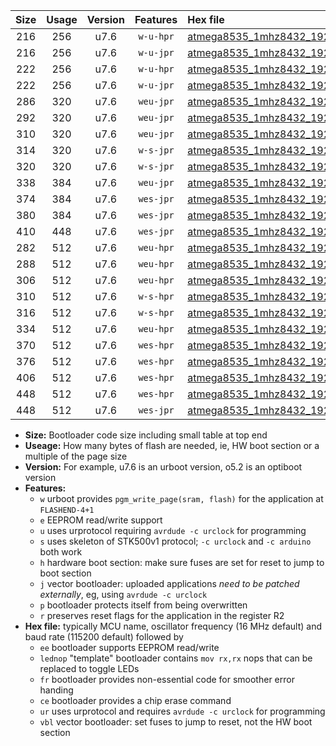 |Size|Usage|Version|Features|Hex file|
|:-:|:-:|:-:|:-:|:--|
|216|256|u7.6|`w-u-hpr`|[atmega8535_1mhz8432_19200bps_ur.hex](https://raw.githubusercontent.com/stefanrueger/urboot/main//atmega8535_1mhz8432_19200bps_ur.hex)|
|216|256|u7.6|`w-u-jpr`|[atmega8535_1mhz8432_19200bps_ur_vbl.hex](https://raw.githubusercontent.com/stefanrueger/urboot/main//atmega8535_1mhz8432_19200bps_ur_vbl.hex)|
|222|256|u7.6|`w-u-hpr`|[atmega8535_1mhz8432_19200bps_lednop_ur.hex](https://raw.githubusercontent.com/stefanrueger/urboot/main//atmega8535_1mhz8432_19200bps_lednop_ur.hex)|
|222|256|u7.6|`w-u-jpr`|[atmega8535_1mhz8432_19200bps_lednop_ur_vbl.hex](https://raw.githubusercontent.com/stefanrueger/urboot/main//atmega8535_1mhz8432_19200bps_lednop_ur_vbl.hex)|
|286|320|u7.6|`weu-jpr`|[atmega8535_1mhz8432_19200bps_ee_ur_vbl.hex](https://raw.githubusercontent.com/stefanrueger/urboot/main//atmega8535_1mhz8432_19200bps_ee_ur_vbl.hex)|
|292|320|u7.6|`weu-jpr`|[atmega8535_1mhz8432_19200bps_ee_lednop_ur_vbl.hex](https://raw.githubusercontent.com/stefanrueger/urboot/main//atmega8535_1mhz8432_19200bps_ee_lednop_ur_vbl.hex)|
|310|320|u7.6|`weu-jpr`|[atmega8535_1mhz8432_19200bps_ee_lednop_fr_ur_vbl.hex](https://raw.githubusercontent.com/stefanrueger/urboot/main//atmega8535_1mhz8432_19200bps_ee_lednop_fr_ur_vbl.hex)|
|314|320|u7.6|`w-s-jpr`|[atmega8535_1mhz8432_19200bps_vbl.hex](https://raw.githubusercontent.com/stefanrueger/urboot/main//atmega8535_1mhz8432_19200bps_vbl.hex)|
|320|320|u7.6|`w-s-jpr`|[atmega8535_1mhz8432_19200bps_lednop_vbl.hex](https://raw.githubusercontent.com/stefanrueger/urboot/main//atmega8535_1mhz8432_19200bps_lednop_vbl.hex)|
|338|384|u7.6|`weu-jpr`|[atmega8535_1mhz8432_19200bps_ee_lednop_fr_ce_ur_vbl.hex](https://raw.githubusercontent.com/stefanrueger/urboot/main//atmega8535_1mhz8432_19200bps_ee_lednop_fr_ce_ur_vbl.hex)|
|374|384|u7.6|`wes-jpr`|[atmega8535_1mhz8432_19200bps_ee_vbl.hex](https://raw.githubusercontent.com/stefanrueger/urboot/main//atmega8535_1mhz8432_19200bps_ee_vbl.hex)|
|380|384|u7.6|`wes-jpr`|[atmega8535_1mhz8432_19200bps_ee_lednop_vbl.hex](https://raw.githubusercontent.com/stefanrueger/urboot/main//atmega8535_1mhz8432_19200bps_ee_lednop_vbl.hex)|
|410|448|u7.6|`wes-jpr`|[atmega8535_1mhz8432_19200bps_ee_lednop_fr_vbl.hex](https://raw.githubusercontent.com/stefanrueger/urboot/main//atmega8535_1mhz8432_19200bps_ee_lednop_fr_vbl.hex)|
|282|512|u7.6|`weu-hpr`|[atmega8535_1mhz8432_19200bps_ee_ur.hex](https://raw.githubusercontent.com/stefanrueger/urboot/main//atmega8535_1mhz8432_19200bps_ee_ur.hex)|
|288|512|u7.6|`weu-hpr`|[atmega8535_1mhz8432_19200bps_ee_lednop_ur.hex](https://raw.githubusercontent.com/stefanrueger/urboot/main//atmega8535_1mhz8432_19200bps_ee_lednop_ur.hex)|
|306|512|u7.6|`weu-hpr`|[atmega8535_1mhz8432_19200bps_ee_lednop_fr_ur.hex](https://raw.githubusercontent.com/stefanrueger/urboot/main//atmega8535_1mhz8432_19200bps_ee_lednop_fr_ur.hex)|
|310|512|u7.6|`w-s-hpr`|[atmega8535_1mhz8432_19200bps.hex](https://raw.githubusercontent.com/stefanrueger/urboot/main//atmega8535_1mhz8432_19200bps.hex)|
|316|512|u7.6|`w-s-hpr`|[atmega8535_1mhz8432_19200bps_lednop.hex](https://raw.githubusercontent.com/stefanrueger/urboot/main//atmega8535_1mhz8432_19200bps_lednop.hex)|
|334|512|u7.6|`weu-hpr`|[atmega8535_1mhz8432_19200bps_ee_lednop_fr_ce_ur.hex](https://raw.githubusercontent.com/stefanrueger/urboot/main//atmega8535_1mhz8432_19200bps_ee_lednop_fr_ce_ur.hex)|
|370|512|u7.6|`wes-hpr`|[atmega8535_1mhz8432_19200bps_ee.hex](https://raw.githubusercontent.com/stefanrueger/urboot/main//atmega8535_1mhz8432_19200bps_ee.hex)|
|376|512|u7.6|`wes-hpr`|[atmega8535_1mhz8432_19200bps_ee_lednop.hex](https://raw.githubusercontent.com/stefanrueger/urboot/main//atmega8535_1mhz8432_19200bps_ee_lednop.hex)|
|406|512|u7.6|`wes-hpr`|[atmega8535_1mhz8432_19200bps_ee_lednop_fr.hex](https://raw.githubusercontent.com/stefanrueger/urboot/main//atmega8535_1mhz8432_19200bps_ee_lednop_fr.hex)|
|448|512|u7.6|`wes-hpr`|[atmega8535_1mhz8432_19200bps_ee_lednop_fr_ce.hex](https://raw.githubusercontent.com/stefanrueger/urboot/main//atmega8535_1mhz8432_19200bps_ee_lednop_fr_ce.hex)|
|448|512|u7.6|`wes-jpr`|[atmega8535_1mhz8432_19200bps_ee_lednop_fr_ce_vbl.hex](https://raw.githubusercontent.com/stefanrueger/urboot/main//atmega8535_1mhz8432_19200bps_ee_lednop_fr_ce_vbl.hex)|

- **Size:** Bootloader code size including small table at top end
- **Useage:** How many bytes of flash are needed, ie, HW boot section or a multiple of the page size
- **Version:** For example, u7.6 is an urboot version, o5.2 is an optiboot version
- **Features:**
  + `w` urboot provides `pgm_write_page(sram, flash)` for the application at `FLASHEND-4+1`
  + `e` EEPROM read/write support
  + `u` uses urprotocol requiring `avrdude -c urclock` for programming
  + `s` uses skeleton of STK500v1 protocol; `-c urclock` and `-c arduino` both work
  + `h` hardware boot section: make sure fuses are set for reset to jump to boot section
  + `j` vector bootloader: uploaded applications *need to be patched externally*, eg, using `avrdude -c urclock`
  + `p` bootloader protects itself from being overwritten
  + `r` preserves reset flags for the application in the register R2
- **Hex file:** typically MCU name, oscillator frequency (16 MHz default) and baud rate (115200 default) followed by
  + `ee` bootloader supports EEPROM read/write
  + `lednop` "template" bootloader contains `mov rx,rx` nops that can be replaced to toggle LEDs
  + `fr` bootloader provides non-essential code for smoother error handing
  + `ce` bootloader provides a chip erase command
  + `ur` uses urprotocol and requires `avrdude -c urclock` for programming
  + `vbl` vector bootloader: set fuses to jump to reset, not the HW boot section
